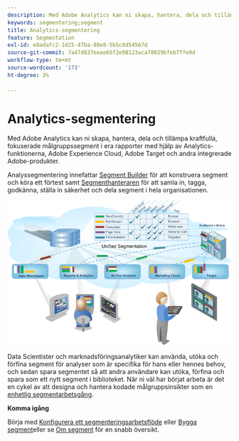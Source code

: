 ```yaml
---
description: Med Adobe Analytics kan ni skapa, hantera, dela och tillämpa kraftfulla, fokuserade målgruppssegment i era rapporter med hjälp av Analytics-funktionerna, Adobe Experience Cloud, Adobe Target och andra integrerade Adobe-produkter.
keywords: segmentering;segment
title: Analytics-segmentering
feature: Segmentation
exl-id: e8adafc2-1d25-47ba-80e8-5b5c8d54567d
source-git-commit: 7a47d837eeae65f2e98123aca78029bfeb7ffe9d
workflow-type: tm+mt
source-wordcount: '173'
ht-degree: 3%

---
```


# Analytics-segmentering

Med Adobe Analytics kan ni skapa, hantera, dela och tillämpa kraftfulla, fokuserade målgruppssegment i era rapporter med hjälp av Analytics-funktionerna, Adobe Experience Cloud, Adobe Target och andra integrerade Adobe-produkter.

Analyssegmentering innefattar [Segment Builder](/help/components/segmentation/segmentation-workflow/seg-workflow.md) för att konstruera segment och köra ett förtest samt [Segmenthanteraren](/help/components/segmentation/segmentation-workflow/seg-workflow.md) för att samla in, tagga, godkänna, ställa in säkerhet och dela segment i hela organisationen.

![](assets/seg__overview.png)

Data Scientister och marknadsföringsanalytiker kan använda, utöka och förfina segment för analyser som är specifika för hans eller hennes behov, och sedan spara segmentet så att andra användare kan utöka, förfina och spara som ett nytt segment i biblioteket. När ni väl har börjat arbeta är det en cykel av att designa och hantera kodade målgruppsinsikter som en [enhetlig segmentarbetsgång](/help/components/segmentation/segmentation-workflow/seg-workflow.md).

**Komma igång**

Börja med [Konfigurera ett segmenteringsarbetsflöde](/help/components/segmentation/segmentation-workflow/seg-workflow.md) eller [Bygga segment](/help/components/segmentation/segmentation-workflow/seg-build.md)eller se [Om segment](/help/components/segmentation/seg-overview.md) för en snabb översikt.

